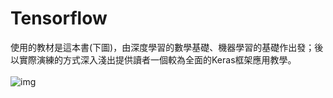 # Tensorflow
使用的教材是這本書(下圖)，由深度學習的數學基礎、機器學習的基礎作出發；後以實際演練的方式深入淺出提供讀者一個較為全面的Keras框架應用教學。<br><br>
![img](https://images.manning.com/720/960/resize/book/7/65fca1c-6826-472d-bbea-c1d4a7b3c570/Chollet-DLP-HI.png)
